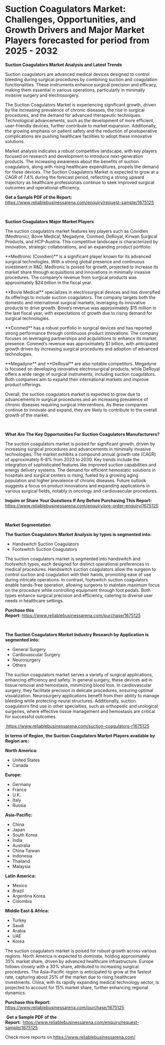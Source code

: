 <p><h1>Suction Coagulators Market: Challenges, Opportunities, and Growth Drivers and Major Market Players forecasted for period from 2025 - 2032</h1></p><p><strong>Suction Coagulators Market Analysis and Latest Trends</strong></p>
<p><p>Suction coagulators are advanced medical devices designed to control bleeding during surgical procedures by combining suction and coagulation functionalities. These instruments enhance surgical precision and efficacy, making them essential in various operations, particularly in minimally invasive surgery and electrosurgery. </p><p>The Suction Coagulators Market is experiencing significant growth, driven by the increasing prevalence of chronic diseases, the rise in surgical procedures, and the demand for advanced therapeutic techniques. Technological advancements, such as the development of more efficient, user-friendly devices, further contribute to market expansion. Additionally, the growing emphasis on patient safety and the reduction of postoperative complications are pushing healthcare facilities to adopt these innovative solutions.</p><p>Market analysis indicates a robust competitive landscape, with key players focused on research and development to introduce next-generation products. The increasing awareness about the benefits of suction coagulators, along with rising healthcare expenditures, propels the demand for these devices. The Suction Coagulators Market is expected to grow at a CAGR of 7.4% during the forecast period, reflecting a strong upward trajectory as healthcare professionals continue to seek improved surgical outcomes and operational efficiency.</p></p>
<p><strong>Get a Sample PDF of the Report:&nbsp;</strong> <a href="https://www.reliablebusinessarena.com/enquiry/request-sample/1675125?utm_campaign=2647&utm_medium=2&utm_source=Github&utm_content=ia&utm_term=25032025&utm_id=suction-coagulators">https://www.reliablebusinessarena.com/enquiry/request-sample/1675125</a></p>
<p>&nbsp;</p>
<p><strong>Suction Coagulators Major Market Players</strong></p>
<p><p>The suction coagulators market features key players such as Covidien (Medtronic), Bovie Medical, Megadyne, Conmed, DeRoyal, Kirwan Surgical Products, and HCP-Austria. This competitive landscape is characterized by innovation, strategic collaborations, and an expanding product portfolio.</p><p>**Medtronic (Covidien)** is a significant player known for its advanced surgical technologies. With a strong global presence and continuous investment in R&D, Medtronic is poised for growth, projected to increase its market share through acquisitions and innovations in minimally invasive procedures. The company's revenue from surgical products was approximately $24 billion in the fiscal year.</p><p>**Bovie Medical** specializes in electrosurgical devices and has diversified its offerings to include suction coagulators. The company targets both the domestic and international surgical markets, leveraging its innovative products to drive growth. Bovie’s revenue was approximately $15 million in the last fiscal year, with expectations of growth due to rising demand for surgical technologies.</p><p>**Conmed** has a robust portfolio in surgical devices and has reported strong performance through continuous product innovations. The company focuses on leveraging partnerships and acquisitions to enhance its market presence. Conmed's revenue was approximately $1 billion, with anticipated growth driven by increasing surgical procedures and adoption of advanced technologies.</p><p>**Megadyne** and **DeRoyal** are also notable competitors. Megadyne is focused on developing innovative electrosurgical products, while DeRoyal offers a wide range of surgical instruments, including suction coagulators. Both companies aim to expand their international markets and improve product offerings.</p><p>Overall, the suction coagulators market is expected to grow due to advancements in surgical procedures and an increasing prevalence of chronic diseases requiring surgical interventions. As these companies continue to innovate and expand, they are likely to contribute to the overall growth of the market.</p></p>
<p>&nbsp;</p>
<p><strong>What Are The Key Opportunities For Suction Coagulators Manufacturers?</strong></p>
<p><p>The suction coagulators market is poised for significant growth, driven by increasing surgical procedures and advancements in minimally invasive technologies. The market exhibits a compound annual growth rate (CAGR) of approximately 6-8% from 2023 to 2030. Key trends include the integration of sophisticated features like improved suction capabilities and energy delivery systems. The demand for efficient hemostatic solutions in hospitals and surgical centers is rising, fueled by a growing aging population and higher prevalence of chronic diseases. Future outlook suggests a focus on product innovations and expanding applications in various surgical fields, notably in oncology and cardiovascular procedures.</p></p>
<p><strong>Inquire or Share Your Questions If Any Before Purchasing This Report:</strong> <a href="https://www.reliablebusinessarena.com/enquiry/pre-order-enquiry/1675125?utm_campaign=2647&utm_medium=2&utm_source=Github&utm_content=ia&utm_term=25032025&utm_id=suction-coagulators">https://www.reliablebusinessarena.com/enquiry/pre-order-enquiry/1675125</a></p>
<p>&nbsp;</p>
<p><strong>Market Segmentation</strong></p>
<p><strong>The Suction Coagulators Market Analysis by types is segmented into:</strong></p>
<p><ul><li>Handswitch Suction Coagulators</li><li>Footswitch Suction Coagulators</li></ul></p>
<p><p>The suction coagulators market is segmented into handswitch and footswitch types, each designed for distinct operational preferences in medical procedures. Handswitch suction coagulators allow the surgeon to control suction and coagulation with their hands, promoting ease of use during intricate operations. In contrast, footswitch suction coagulators enable hands-free operation, allowing surgeons to maintain maximum focus on the procedure while controlling equipment through foot pedals. Both types enhance surgical precision and efficiency, catering to diverse user needs in healthcare settings.</p></p>
<p><strong>Purchase this Report:&nbsp;</strong><a href="https://www.reliablebusinessarena.com/purchase/1675125?utm_campaign=2647&utm_medium=2&utm_source=Github&utm_content=ia&utm_term=25032025&utm_id=suction-coagulators">https://www.reliablebusinessarena.com/purchase/1675125</a></p>
<p>&nbsp;</p>
<p><strong>The Suction Coagulators Market Industry Research by Application is segmented into:</strong></p>
<p><ul><li>General Surgery</li><li>Cardiovascular Surgery</li><li>Neurosurgery</li><li>Others</li></ul></p>
<p><p>The suction coagulators market serves a variety of surgical applications, enhancing efficiency and safety. In general surgery, these devices aid in tissue removal and hemostasis, minimizing blood loss. In cardiovascular surgery, they facilitate precision in delicate procedures, ensuring optimal visualization. Neurosurgery applications benefit from their ability to manage bleeding while protecting neural structures. Additionally, suction coagulators find use in other specialties, such as orthopedic and urological surgeries, where effective tissue management and hemostasis are critical for successful outcomes.</p></p>
<p><a href="https://www.reliablebusinessarena.com/suction-coagulators-r1675125?utm_campaign=2647&utm_medium=2&utm_source=Github&utm_content=ia&utm_term=25032025&utm_id=suction-coagulators">&nbsp;https://www.reliablebusinessarena.com/suction-coagulators-r1675125</a></p>
<p><strong>In terms of Region, the Suction Coagulators Market Players available by Region are:</strong></p>
<p>
    <p> <strong> North America: </strong>
        <ul>
            <li>United States</li>
            <li>Canada</li>
        </ul>
        </p> 
    <p> <strong> Europe: </strong>
        <ul>
            <li>Germany</li>
            <li>France</li>
            <li>U.K.</li>
            <li>Italy</li>
            <li>Russia</li>
        </ul>
        </p> 
    <p> <strong> Asia-Pacific: </strong>
        <ul>
            <li>China</li>
            <li>Japan</li>
            <li>South Korea</li>
            <li>India</li>
            <li>Australia</li>
            <li>China Taiwan</li>
            <li>Indonesia</li>
            <li>Thailand</li>
            <li>Malaysia</li>
        </ul>
        </p> 
    <p> <strong> Latin America: </strong>
        <ul>
            <li>Mexico</li>
            <li>Brazil</li>
            <li>Argentina Korea</li>
            <li>Colombia</li>
        </ul>
        </p> 
    <p> <strong> Middle East & Africa: </strong>
        <ul>
            <li>Turkey</li>
            <li>Saudi</li>
            <li>Arabia</li>
            <li>UAE</li>
            <li>Korea</li>
        </ul>
    </p>
    </p>
<p><p>The suction coagulators market is poised for robust growth across various regions. North America is expected to dominate, holding approximately 35% market share, driven by advanced healthcare infrastructure. Europe follows closely with a 30% share, attributed to increasing surgical procedures. The Asia-Pacific region is anticipated to grow at the fastest rate, capturing about 25% of the market due to rising healthcare investments. China, with its rapidly expanding medical technology sector, is projected to account for 15% market share, further enhancing regional dynamics.</p></p>
<p><strong>Purchase this Report: </strong><a href="https://www.reliablebusinessarena.com/purchase/1675125?utm_campaign=2647&utm_medium=2&utm_source=Github&utm_content=ia&utm_term=25032025&utm_id=suction-coagulators">https://www.reliablebusinessarena.com/purchase/1675125</a></p>
<p>&nbsp;<strong>Get a Sample PDF of the Report:&nbsp;&nbsp;</strong><a href="https://www.reliablebusinessarena.com/enquiry/request-sample/1675125?utm_campaign=2647&utm_medium=2&utm_source=Github&utm_content=ia&utm_term=25032025&utm_id=suction-coagulators">https://www.reliablebusinessarena.com/enquiry/request-sample/1675125</a></p>
<p><strong></strong></p>
<p>Check more reports on <a href="https://www.reliablebusinessarena.com/?utm_campaign=2647&utm_medium=2&utm_source=Github&utm_content=ia&utm_term=25032025&utm_id=suction-coagulators">https://www.reliablebusinessarena.com/</a></p>